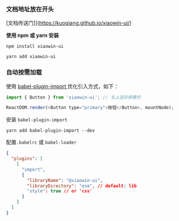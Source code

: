 <!--
 * @Descripttion: Bernard
 * @Author: xiaowin
 * @Date: 2021-11-22 16:43:09
 * @LastEditors: guoqiang
 * @LastEditTime: 2021-12-13 18:06:11
 * @Copyright:  ©云粒智慧科技有限公司 All rights reserved
-->

### 文档地址放在开头

[文档传送门]](https://kuoqiang.github.io/xiaowin-ui/)

**使用 npm 或 yarn 安装**

```shell
npm install xiaowin-ui
```

```shell
yarn add xiaowin-ui
```

### 自动按需加载

使用 [babel-plugin-import ](https://www.npmjs.com/package/babel-plugin-import) 优化引入方式，如下：

```js
import { Button } from 'xiaowin-ui'; // 与上述示例等价

ReactDOM.render(<Button type="primary">按钮</Button>, mountNode);
```

安装 `babel-plugin-import`

```
yarn add babel-plugin-import --dev
```

配置`.babelrc` 或 `babel-loader`

```json
{
  "plugins": [
    [
      "import",
      {
        "libraryName": "@xiaowin-ui",
        "libraryDirectory": "esm", // default: lib
        "style": true // or 'css'
      }
    ]
  ]
}
```
